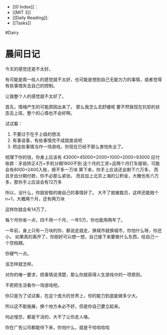 - [[0 Index]]：
- [[MIT 3]]
- [[Daily Reading]]:
- [[Tasks]] 

#Dairy 
# 晨间日记
今天的感觉还是不太好。

有可能是周一给人的感觉就不太好，也可能是想到自己无能为力的事情，或者觉得有些事情失去自己的控制。

让我整个人的感觉就不太好了。

首先，情绪产生的可能原因出来了。
那么我怎么去舒缓呢
要不然我现在抗拒的状态去上班，整个的心情也不会好啊。

试试看：

1. 不要过于在乎上级的想法
2. 有事说事，有些事情完不成就直说吧
3. 把这些事情当作一场游戏，你现在已经不那么害怕失业了。

梳理下你的钱，你身上应该有 43000+45000+2000+1000+2000=93000
应付账款：牙齿矫正4万+手机分期1800不到
这个月的工资+这两个月打车报销，可能会有8000+2400入账，擦不多一万块
算下来，你手上应该还会剩下六万多， 而且牙齿分期付款，你不必那么紧张。
而且加上北京上海的公积金，大概也有六万多，那你手上应该会有12万多

所以，没什么，你就安稳的做自己的事情好了。
大不了就被裁员，这样还能赔个n+1，大概两个月，还有两万块

这样你就会有14万了。

每个月你省一点，四千用一个月，一年5万，你也能用两年了。

一年前，身上只有一万块的你，都说走就走，换城市就换城市，你怕什么呀，你还小。
如果真的离开了，你刚好可以想一想，自己接下来要做什么东西，给自己一个空档期。

你硬气一点。

该怎样就怎样。

对你的唯一要求，把事情说清楚，那么你就获得人生游戏中的一项原则。

不若把生活看作一场游戏吧。

你只是为了试试看，在这个庞大的世界上，你的能力到底能做多少大。

所以这不能施展，换个地方未必不好，但是你自己要立起来。

何必惶恐，都是干活的，大不了让你走人咯。

你在广告公司都能待下来，你怕什么，就是干哈哈哈哈